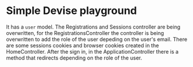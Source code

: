 # Simple Devise playground

It has a `user` model.
The Registrations and Sessions controller are being overwritten, for the RegistrationsController the controller is being overwritten to add the role of the user depeding on the user's email.
There are some sessions cookies and browser cookies created in the HomeController.
After the sign in, in the ApplicationController there is a method that redirects depending on the role of the user.
